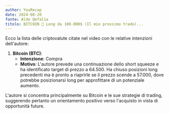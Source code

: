 ```yaml
---
author: YouRecap
date: 2024-08-20
fonte: Aldo Qefalia
titolo: BITCOIN 🚨 Long da 100.000$ (Il mio prossimo trade)...
---
```


Ecco la lista delle criptovalute citate nel video con le relative intenzioni dell'autore:

1. **Bitcoin (BTC)**: 
   - **Intenzione**: Compra
   - **Motivo**: L'autore prevede una continuazione dello short squeeze e ha identificato target di prezzo a 64.500. Ha chiuso posizioni long precedenti ma è pronto a riaprirle se il prezzo scende a 57.000, dove potrebbe posizionarsi long per approfittare di un potenziale aumento.

L'autore si concentra principalmente su Bitcoin e le sue strategie di trading, suggerendo pertanto un orientamento positivo verso l'acquisto in vista di opportunità future.
